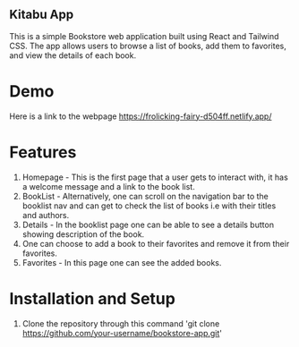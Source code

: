 ## Kitabu App
This is a simple Bookstore web application built using React and Tailwind CSS. The app allows users to browse a list of books, add them to favorites, and view the details of each book.

# Demo
Here is a link to the webpage https://frolicking-fairy-d504ff.netlify.app/

# Features
1. Homepage - This is the first page that a user gets to interact with, it has a welcome message and a link to the book list.
2. BookList - Alternatively, one can scroll on the navigation bar to the booklist nav and can get to check the list of books i.e with their titles and authors.
3. Details - In the booklist page one can be able to see a details button showing description of the book.
4. One can choose to add a book to their favorites and remove it from their favorites.
5. Favorites - In this page one can see the added books.

# Installation and Setup
1. Clone the repository through this command 'git clone https://github.com/your-username/bookstore-app.git'

